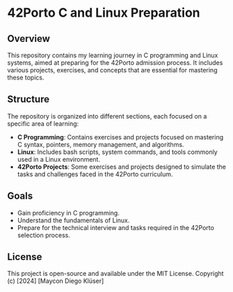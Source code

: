 # 42Porto C and Linux Preparation

## Overview
This repository contains my learning journey in C programming and Linux systems, aimed at preparing for the 42Porto admission process. It includes various projects, exercises, and concepts that are essential for mastering these topics.

## Structure
The repository is organized into different sections, each focused on a specific area of learning:

- **C Programming**: Contains exercises and projects focused on mastering C syntax, pointers, memory management, and algorithms.
- **Linux**: Includes bash scripts, system commands, and tools commonly used in a Linux environment.
- **42Porto Projects**: Some exercises and projects designed to simulate the tasks and challenges faced in the 42Porto curriculum.

## Goals
- Gain proficiency in C programming.
- Understand the fundamentals of Linux.
- Prepare for the technical interview and tasks required in the 42Porto selection process.

## License
This project is open-source and available under the MIT License.
Copyright (c) [2024] [Maycon Diego Klüser]
